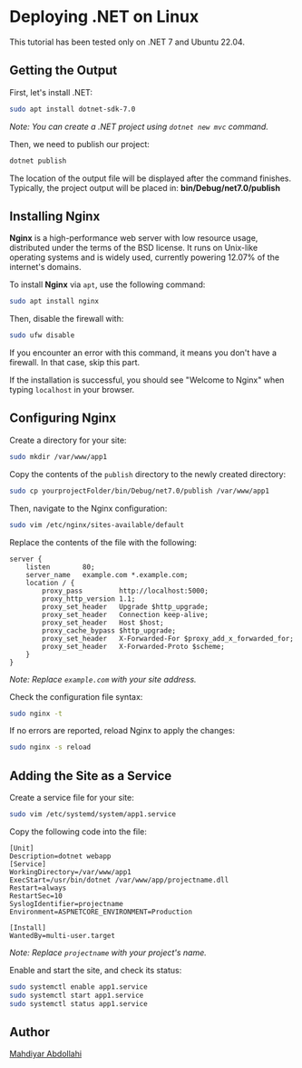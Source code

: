 # Deploying .NET on Linux

This tutorial has been tested only on .NET 7 and Ubuntu 22.04.

## Getting the Output

First, let's install .NET:
```bash
sudo apt install dotnet-sdk-7.0
```
*Note: You can create a .NET project using `dotnet new mvc` command.*

Then, we need to publish our project:
```bash
dotnet publish
```
The location of the output file will be displayed after the command finishes. Typically, the project output will be placed in:
**bin/Debug/net7.0/publish**

## Installing Nginx

**Nginx** is a high-performance web server with low resource usage, distributed under the terms of the BSD license. It runs on Unix-like operating systems and is widely used, currently powering 12.07% of the internet's domains.

To install **Nginx** via `apt`, use the following command:
```bash
sudo apt install nginx
```

Then, disable the firewall with:
```bash
sudo ufw disable
```
If you encounter an error with this command, it means you don't have a firewall. In that case, skip this part.

If the installation is successful, you should see "Welcome to Nginx" when typing `localhost` in your browser.

## Configuring Nginx

Create a directory for your site:
```bash
sudo mkdir /var/www/app1 
```

Copy the contents of the `publish` directory to the newly created directory:
```bash
sudo cp yourprojectFolder/bin/Debug/net7.0/publish /var/www/app1
```

Then, navigate to the Nginx configuration:
```bash
sudo vim /etc/nginx/sites-available/default
```

Replace the contents of the file with the following:
```nginx
server {
    listen        80;
    server_name   example.com *.example.com;
    location / {
        proxy_pass         http://localhost:5000;
        proxy_http_version 1.1;
        proxy_set_header   Upgrade $http_upgrade;
        proxy_set_header   Connection keep-alive;
        proxy_set_header   Host $host;
        proxy_cache_bypass $http_upgrade;
        proxy_set_header   X-Forwarded-For $proxy_add_x_forwarded_for;
        proxy_set_header   X-Forwarded-Proto $scheme;
    }
}
```
*Note: Replace `example.com` with your site address.*

Check the configuration file syntax:
```bash
sudo nginx -t
```

If no errors are reported, reload Nginx to apply the changes:
```bash
sudo nginx -s reload
```

## Adding the Site as a Service

Create a service file for your site:
```bash
sudo vim /etc/systemd/system/app1.service
```

Copy the following code into the file:
```plaintext
[Unit] 
Description=dotnet webapp
[Service] 
WorkingDirectory=/var/www/app1
ExecStart=/usr/bin/dotnet /var/www/app/projectname.dll 
Restart=always
RestartSec=10
SyslogIdentifier=projectname
Environment=ASPNETCORE_ENVIRONMENT=Production
    
[Install]
WantedBy=multi-user.target
```
*Note: Replace `projectname` with your project's name.*

Enable and start the site, and check its status:
```bash
sudo systemctl enable app1.service
sudo systemctl start app1.service
sudo systemctl status app1.service
```
## Author
[Mahdiyar Abdollahi](https://github.com/IAmMahdiyar)
